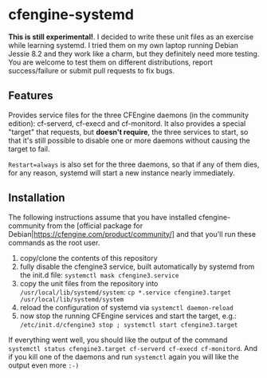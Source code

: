 # cfengine-systemd

**This is still experimental!**. I decided to write these unit files as an
exercise while learning systemd. I tried them on my own laptop running
Debian Jessie 8.2 and they work like a charm, but they definitely need
more testing. You are welcome to test them on different distributions,
report success/failure or submit pull requests to fix bugs.


## Features

Provides service files for the three CFEngine daemons (in the community
edition): cf-serverd, cf-execd and cf-monitord. It also provides a special
"target" that requests, but **doesn't require**, the three services to
start, so that it's still possible to disable one or more daemons without
causing the target to fail.

`Restart=always` is also set for the three daemons, so that if any of them
dies, for any reason, systemd will start a new instance nearly immediately.

## Installation

The following instructions assume
that you have installed cfengine-community from the [official package
for Debian|https://cfengine.com/product/community/] and that you'll run
these commands as the root user.

1. copy/clone the contents of this repository
2. fully disable the cfengine3 service, built automatically by systemd from
the init.d file: ```systemctl mask cfengine3.service```
3. copy the unit files from the repository into `/usr/local/lib/systemd/system`: ```cp *.service cfengine3.target /usr/local/lib/systemd/system```
4. reload the configuration of systemd via ```systemctl daemon-reload```
5. now stop the running CFEngine services and start the target, e.g.: ```/etc/init.d/cfengine3 stop ; systemctl start cfengine3.target```

If everything went well, you should like the output of the command `systemctl status cfengine3.target cf-serverd cf-execd cf-monitord`. And if you kill one of the daemons and run `systemctl` again you will like the output even more `:-)`

